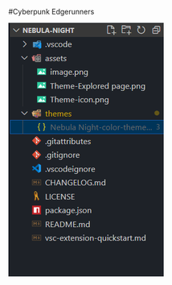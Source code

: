 #Cyberpunk Edgerunners

![Theme Preview](https://raw.githubusercontent.com/Jasskaran-Singh-Shangari/Nebula-Dark-VS-Theme/main/assets/FileExplorer.png)
